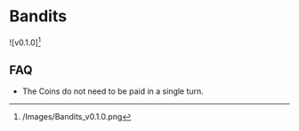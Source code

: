 # Bandits

![v0.1.0][^v0.1.0]

[^v0.1.0]: /Images/Bandits_v0.1.0.png

## FAQ

- The Coins do not need to be paid in a single turn.
